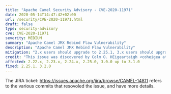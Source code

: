 ```yaml
---
title: "Apache Camel Security Advisory - CVE-2020-11971"
date: 2020-05-14T14:47:42+02:00
url: /security/CVE-2020-11971.html
draft: false
type: security-advisory
cve: CVE-2020-11971
severity: MEDIUM
summary: "Apache Camel JMX Rebind Flaw Vulnerability"
description: "Apache Camel JMX Rebind Flaw Vulnerability"
mitigation: "2.x users should upgrade to 2.25.1, 3.x users should upgrade to 3.2.0"
credit: "This issue was discovered by Colm O. HEigeartaigh <coheigea at apache dot org> from Apache Software Foundation and Jonathan Gallimore <jonathan dot gallimore at gmail dot com> from Tomitribe"
affected: 2.22.x, 2.23.x, 2.24.x, 2.25.0, 3.0.0 up to 3.1.0
fixed: 2.25.1, 3.2.0
---
```


The JIRA ticket: https://issues.apache.org/jira/browse/CAMEL-14811 refers to the various commits that resovoled the issue, and have more details.
